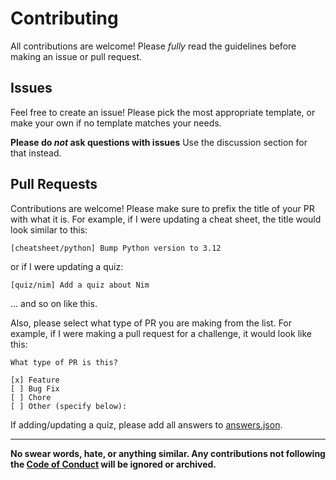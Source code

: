 # Contributing

All contributions are welcome! Please *fully* read the guidelines before making
an issue or pull request.

## Issues

Feel free to create an issue! Please pick the most appropriate template, or
make your own if no template matches your needs. 

**Please do *not* ask questions with issues**
Use the discussion section for that instead. 

## Pull Requests

Contributions are welcome! Please make sure to prefix the title of your PR with
what it is. For example, if I were updating a cheat sheet, the title would look
similar to this:

`[cheatsheet/python] Bump Python version to 3.12`

or if I were updating a quiz:

`[quiz/nim] Add a quiz about Nim`

... and so on like this. 

Also, please select what type of PR you are making from the list. For example,
if I were making a pull request for a challenge, it would look like this:

```
What type of PR is this?

[x] Feature
[ ] Bug Fix
[ ] Chore
[ ] Other (specify below):

```

If adding/updating a quiz, please add all answers to [answers.json](../quizzes/answers.json).

---
**No swear words, hate, or anything similar. Any contributions not following
the [Code of Conduct](./CODE_OF_CONDUCT.md) will be ignored or archived.**
